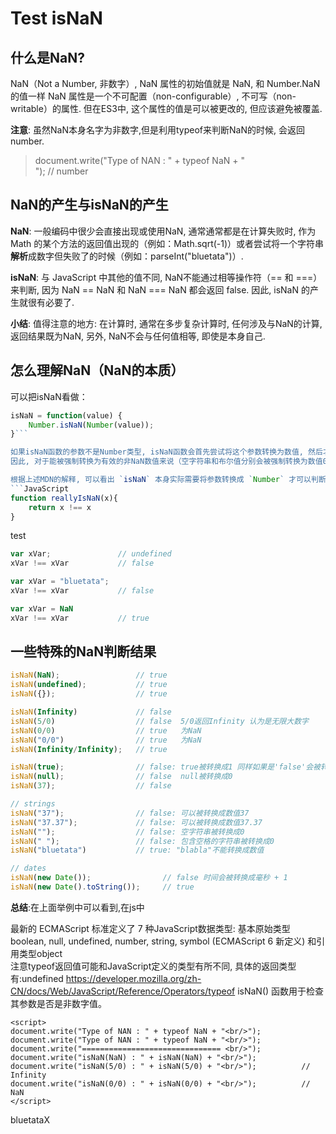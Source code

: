 
Test isNaN
==========
什么是NaN?
---------
NaN（Not a Number, 非数字）, NaN 属性的初始值就是 NaN, 和 Number.NaN 的值一样 NaN 属性是一个不可配置（non-configurable）, 不可写（non-writable）的属性. 但在ES3中, 这个属性的值是可以被更改的, 但应该避免被覆盖.<br/>

**注意**: 虽然NaN本身名字为非数字,但是利用typeof来判断NaN的时候, 会返回number.

>document.write("Type of NAN : " + typeof NaN + "<br/>");    // number


NaN的产生与isNaN的产生
--------------------
**NaN**: 一般编码中很少会直接出现或使用NaN, 通常通常都是在计算失败时, 作为 Math 的某个方法的返回值出现的（例如：Math.sqrt(-1)）或者尝试将一个字符串**解析**成数字但失败了的时候（例如：parseInt("bluetata")）.

**isNaN**: 与 JavaScript 中其他的值不同, NaN不能通过相等操作符（== 和 ===）来判断, 因为 NaN == NaN 和 NaN === NaN 都会返回 false. 因此, isNaN 的产生就很有必要了.

**小结**: 值得注意的地方: 在计算时, 通常在多步复杂计算时, 任何涉及与NaN的计算, 返回结果既为NaN, 另外, NaN不会与任何值相等, 即使是本身自己.

怎么理解NaN（NaN的本质）
--------------------
可以把isNaN看做：

```JavaScript
isNaN = function(value) {
    Number.isNaN(Number(value));
}```

如果isNaN函数的参数不是Number类型, isNaN函数会首先尝试将这个参数转换为数值, 然后才会对转换后的结果是否是NaN进行判断.
因此, 对于能被强制转换为有效的非NaN数值来说（空字符串和布尔值分别会被强制转换为数值0和1）, 返回false值也许会让人感觉莫名其妙. 比如说, 空字符串就明显"不是数值（not a number）". 这种怪异行为起源于："不是数值（not a number）"在基于IEEE-754数值的浮点计算体制中代表了一种特定的含义. isNaN函数其实等同于回答了这样一个问题：被测试的值在被强制转换成数值时会不会返回IEEE-754​中所谓的"不是数值（not a number）".

根据上述MDN的解释, 可以看出 `isNaN` 本身实际需要将参数转换成 `Number` 才可以判断其值是否为 NaN, 本身并没有能力判断一个值是否为 `NaN` ,所以可以利用 **NaN 本身不等于自身** 这一特性(因为本身NaN不能通过===来判断相等)来判断其变量`x`是否为`NaN`
```JavaScript
function reallyIsNaN(x){
    return x !== x
}
```
test
```JavaScript
var xVar;               // undefined
xVar !== xVar           // false

var xVar = "bluetata";
xVar !== xVar           // false

var xVar = NaN
xVar !== xVar           // true
```

一些特殊的NaN判断结果
-------------------
```JavaScript
isNaN(NaN);                 // true
isNaN(undefined);           // true
isNaN({});                  // true

isNaN(Infinity)             // false
isNaN(5/0)                  // false  5/0返回Infinity 认为是无限大数字
isNaN(0/0)                  // true   为NaN
isNaN("0/0")                // true   为NaN
isNaN(Infinity/Infinity);   // true

isNaN(true);                // false: true被转换成1 同样如果是'false'会被转换成0
isNaN(null);                // false  null被转换成0
isNaN(37);                  // false

// strings
isNaN("37");                // false: 可以被转换成数值37
isNaN("37.37");             // false: 可以被转换成数值37.37
isNaN("");                  // false: 空字符串被转换成0
isNaN(" ");                 // false: 包含空格的字符串被转换成0
isNaN("bluetata")           // true: "blabla"不能转换成数值

// dates
isNaN(new Date());                // false 时间会被转换成毫秒 + 1
isNaN(new Date().toString());     // true
```

**总结**:在上面举例中可以看到,在js中




最新的 ECMAScript 标准定义了 7 种JavaScript数据类型: 基本原始类型 boolean, null, undefined, number, string, symbol (ECMAScript 6 新定义) 和引用类型object
<br/>
注意typeof返回值可能和JavaScript定义的类型有所不同, 具体的返回类型有:undefined
https://developer.mozilla.org/zh-CN/docs/Web/JavaScript/Reference/Operators/typeof
isNaN() 函数用于检查其参数是否是非数字值。
</p>

    <script>
    document.write("Type of NAN : " + typeof NaN + "<br/>");
    document.write("Type of NAN : " + typeof NaN + "<br/>");
    document.write("=============================== <br/>");
    document.write("isNaN(NaN) : " + isNaN(NaN) + "<br/>");
    document.write("isNaN(5/0) : " + isNaN(5/0) + "<br/>");          // Infinity
    document.write("isNaN(0/0) : " + isNaN(0/0) + "<br/>");          // NaN
    </script>


bluetataX
